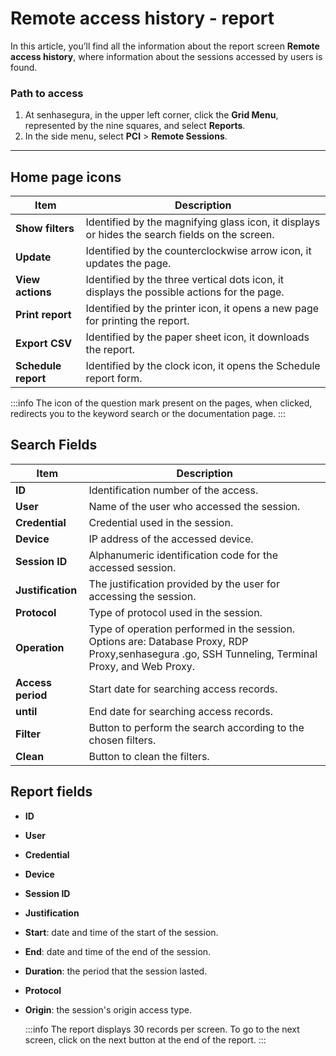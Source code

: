 # Remote access history - report

In this article, you’ll find all the information about the report screen **Remote access history**, where information about the sessions accessed by users is found.

### Path to access

1. At senhasegura, in the upper left corner, click the **Grid Menu**, represented by the nine squares, and select **Reports**.
2. In the side menu, select **PCI** > **Remote Sessions**.

---

## Home page icons

| **Item**            | **Description**                                                                          |
| ------------------------- | ---------------------------------------------------------------------------------------------- |
| **Show filters**    | Identified by the magnifying glass icon, it displays or hides the search fields on the screen. |
| **Update**          | Identified by the counterclockwise arrow icon, it updates the page.                            |
| **View actions**    | Identified by the three vertical dots icon,  it displays the possible actions for the page.    |
| **Print report**    | Identified by the printer icon, it opens a new page for printing the report.                   |
| **Export CSV**      | Identified by the paper sheet icon,  it downloads the report.                                  |
| **Schedule report** | Identified by the clock icon, it opens the Schedule report form.                               |

  :::info
The icon of the question mark present on the pages, when clicked, redirects you to the keyword search or the documentation page.
:::

## Search Fields

| **Item**          | **Description**                                                                                                                             |
| ----------------------- | ------------------------------------------------------------------------------------------------------------------------------------------------- |
| **ID**            | Identification number of the access.                                                                                                              |
| **User**          | Name of the user who accessed the session.                                                                                                        |
| **Credential**    | Credential used in the session.                                                                                                                   |
| **Device**        | IP address of the accessed device.                                                                                                                |
| **Session ID**    | Alphanumeric identification code for the accessed session.                                                                                        |
| **Justification** | The justification provided by the user for accessing the session.                                                                                 |
| **Protocol**      | Type of protocol used in the session.                                                                                                             |
| **Operation**     | Type of operation performed in the session. Options are: Database Proxy, RDP Proxy,senhasegura .go, SSH Tunneling, Terminal Proxy, and Web Proxy. |
| **Access period** | Start date for searching access records.                                                                                                          |
| **until**         | End date for searching access records.                                                                                                            |
| **Filter**        | Button to perform the search according to the chosen filters.                                                                                     |
| **Clean**         | Button to clean the filters.                                                                                                                      |

## Report fields

* **ID**
* **User**
* **Credential**
* **Device**
* **Session ID**
* **Justification**
* **Start**: date and time of the start of the session.
* **End**: date and time of the end of the session.
* **Duration**: the period that the session lasted.
* **Protocol**
* **Origin**: the session's origin access type.

  :::info
  The report displays 30 records per screen. To go to the next screen, click on the next button at the end of the report.
  :::
